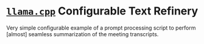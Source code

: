 # [`llama.cpp`](https://github.com/ggml-org/llama.cpp) Configurable Text Refinery

Very simple configurable example of a prompt processing script to perform [almost] seamless summarization of the meeting transcripts.

